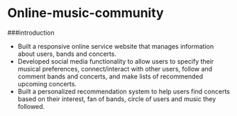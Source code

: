 # Online-music-community
###introduction       
* Built a responsive online service website that manages information about users, bands and concerts.              
* Developed social media functionality to allow users to specify their musical preferences, connect/interact with other users, follow and comment bands and concerts, and make lists of recommended upcoming concerts.            
* Built a personalized recommendation system to help users find concerts based on their interest, fan of bands, circle of users and music they followed.          
